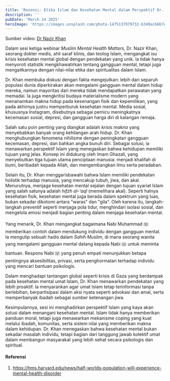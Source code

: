 ```yaml
---
title: 'Resensi: Etika Islam dan Kesehatan Mental dalam Perspektif Dr. Nazir Khan'
description: ''
pubDate: 'March 24 2025'
heroImage: 'https://images.unsplash.com/photo-1475137979732-b349acb6b7e3?q=80&w=2070&auto=format&fit=crop&ixlib=rb-4.0.3&ixid=M3wxMjA3fDB8MHxwaG90by1wYWdlfHx8fGVufDB8fHx8fA%3D%3D'
---
```


Sumber video:
[Dr Nazir Khan](https://youtu.be/zWQmU-vX9PQ?list=TLGGRtIsYwyikVsyNDAzMjAyNQ)

 
Dalam sesi ketiga webinar *Muslim Mental Health Matters*, Dr. Nazir Khan, seorang dokter medis, ahli saraf klinis, dan teolog Islam, mengangkat isu krisis kesehatan mental global dengan pendekatan yang unik. Ia tidak hanya menyoroti statistik mengkhawatirkan tentang gangguan mental, tetapi juga mengaitkannya dengan nilai-nilai etika dan spiritualitas dalam Islam.  

Dr. Khan membuka diskusi dengan fakta mengejutkan: lebih dari separuh populasi dunia diperkirakan akan mengalami gangguan mental dalam hidup mereka, namun mayoritas dari mereka tidak mendapatkan perawatan yang memadai. Ia juga mengkritisi budaya materialisme modern yang menanamkan makna hidup pada kesenangan fisik dan kepemilikan, yang pada akhirnya justru memperburuk kesehatan mental. Media sosial, khususnya Instagram, disebutnya sebagai pemicu meningkatnya kecemasan sosial, depresi, dan gangguan harga diri di kalangan remaja.  

Salah satu poin penting yang diangkat adalah *krisis makna* yang menyebabkan banyak orang kehilangan arah hidup. Dr. Khan menghubungkan fenomena nihilisme dengan peningkatan gangguan kecemasan, depresi, dan bahkan angka bunuh diri. Sebagai solusi, ia menawarkan perspektif Islam yang menegaskan bahwa kehidupan memiliki tujuan yang jelas. Konsep ini didukung oleh Imam Ghazali, yang menyebutkan tiga tujuan utama penciptaan manusia: menjadi khalifah di bumi, beribadah kepada Allah, dan mengembangkan ilmu serta peradaban.  

Selain itu, Dr. Khan menggarisbawahi bahwa Islam memiliki pendekatan holistik terhadap manusia, yang mencakup tubuh, jiwa, dan akal. Menurutnya, menjaga kesehatan mental sejalan dengan tujuan syariat Islam yang salah satunya adalah *hifzh al-'aql* (memelihara akal). Seperti halnya kesehatan fisik, kesehatan mental juga berada dalam spektrum yang luas, bukan sekadar dikotomi antara "waras" dan "gila". Oleh karena itu, langkah-langkah preventif seperti menjaga pola tidur, menghindari isolasi sosial, dan mengelola emosi menjadi bagian penting dalam menjaga kesehatan mental.  

Yang menarik, Dr. Khan mengangkat bagaimana Nabi Muhammad ﷺ memberikan contoh dalam mendukung individu dengan gangguan mental. Ia mengutip sebuah hadis dalam *Sahih Muslim*, di mana seorang wanita yang mengalami gangguan mental datang kepada Nabi ﷺ untuk meminta bantuan. Respons Nabi ﷺ yang penuh empati menunjukkan betapa pentingnya aksesibilitas, privasi, serta penghormatan terhadap individu yang mencari bantuan psikologis.  

Dalam menghadapi tantangan global seperti krisis di Gaza yang berdampak pada kesehatan mental umat Islam, Dr. Khan menawarkan pendekatan yang lebih proaktif. Ia menyarankan agar umat Islam tetap terinformasi tanpa berlebihan, berpartisipasi dalam aksi nyata seperti advokasi dan amal, serta memperbanyak ibadah sebagai sumber ketenangan jiwa.  

Kesimpulannya, sesi ini menghadirkan perspektif Islam yang kaya akan solusi dalam menangani kesehatan mental. Islam tidak hanya memberikan panduan moral, tetapi juga menawarkan mekanisme coping yang kuat melalui ibadah, komunitas, serta sistem nilai yang memberikan makna dalam kehidupan. Dr. Khan menegaskan bahwa kesehatan mental bukan sekadar masalah individu, tetapi bagian dari tanggung jawab kolektif umat dalam membangun masyarakat yang lebih sehat secara psikologis dan spiritual.

#### Referensi
1. https://hms.harvard.edu/news/half-worlds-population-will-experience-mental-health-disorder